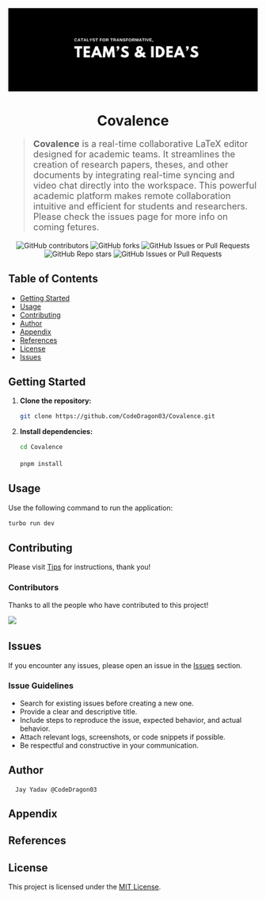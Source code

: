 <div align="center">
<img src="./Poster.jpeg" alt="Covalence Poster" />
</div>

<h1 align="center">Covalence</h1>

<blockquote style="font-size:18px;">
<strong>Covalence</strong> is a real-time collaborative LaTeX editor designed for academic teams. It streamlines the creation of research papers, theses, and other documents by integrating real-time syncing and video chat directly into the workspace. This powerful academic platform makes remote collaboration intuitive and efficient for students and researchers. Please check the issues page for more info on coming fetures. 
</blockquote>

<div align="center">
<img src="https://img.shields.io/github/contributors/CodeDragon03/Covalence?style=for-the-badge&logo=github&color=green" alt="GitHub contributors" />
<img src="https://img.shields.io/github/forks/CodeDragon03/Covalence?style=for-the-badge&logo=github&color=green" alt="GitHub forks" />
<img alt="GitHub Issues or Pull Requests" src="https://img.shields.io/github/issues-pr/CodeDragon03/Covalence?style=for-the-badge&logo=github&color=green">
<img src="https://img.shields.io/github/stars/CodeDragon03/Covalence?style=for-the-badge&logo=github&color=green" alt="GitHub Repo stars" />
<img src="https://img.shields.io/github/issues/CodeDragon03/Covalence?style=for-the-badge&logo=github&color=green" alt="GitHub Issues or Pull Requests" />
</div>

## Table of Contents

- [Getting Started](#getting-started)
- [Usage](#usage)
- [Contributing](#contributors)
- [Author](#author)
- [Appendix](#appendix)
- [References](#references)
- [License](#license)
- [Issues](https://github.com/CodeDragon03/Covalence/issues)

## Getting Started

1.  **Clone the repository:**

    ```bash
    git clone https://github.com/CodeDragon03/Covalence.git
    ```

2.  **Install dependencies:**

    ```bash
    cd Covalence

    pnpm install
    ```

## Usage

Use the following command to run the application:

```bash
turbo run dev
```

## Contributing

Please visit [Tips](./CONTRIBUTING.md) for instructions, thank you!

### Contributors

Thanks to all the people who have contributed to this project\!

<div align="start">
<a href="https://github.com/CodeDragon03/Monorepo/graphs/contributors">
<img src="https://contrib.rocks/image?repo=CodeDragon03/Monorepo"/>
</a>
</div>

## Issues

If you encounter any issues, please open an issue in the
[Issues](https://github.com/CodeDragon03/Covalence/issues) section.

### Issue Guidelines

- Search for existing issues before creating a new one.
- Provide a clear and descriptive title.
- Include steps to reproduce the issue, expected behavior, and actual behavior.
- Attach relevant logs, screenshots, or code snippets if possible.
- Be respectful and constructive in your communication.

## Author

```
  Jay Yadav @CodeDragon03
```

## Appendix

## References

## License

This project is licensed under the
[MIT License](./LICENSE).
